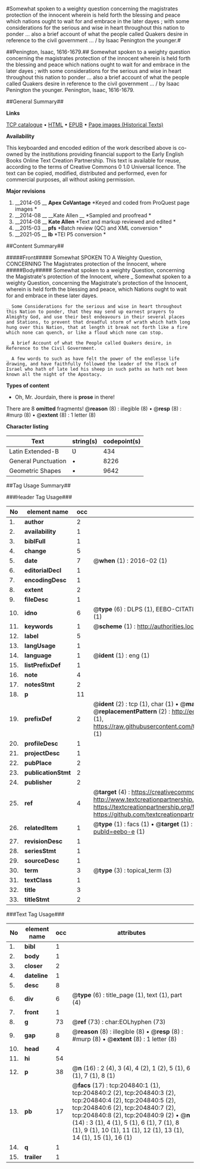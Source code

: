 #Somewhat spoken to a weighty question concerning the magistrates protection of the innocent wherein is held forth the blessing and peace which nations ought to wait for and embrace in the later dayes ; with some considerations for the serious and wise in heart throughout this nation to ponder ... also a brief account of what the people called Quakers desire in reference to the civil government ... / by Isaac Penington the younger.#

##Penington, Isaac, 1616-1679.##
Somewhat spoken to a weighty question concerning the magistrates protection of the innocent wherein is held forth the blessing and peace which nations ought to wait for and embrace in the later dayes ; with some considerations for the serious and wise in heart throughout this nation to ponder ... also a brief account of what the people called Quakers desire in reference to the civil government ... / by Isaac Penington the younger.
Penington, Isaac, 1616-1679.

##General Summary##

**Links**

[TCP catalogue](http://www.ota.ox.ac.uk/tcp/)  • 
[HTML](http://tei.it.ox.ac.uk/tcp/Texts-HTML/free/B27/B27970.html)  • 
[EPUB](http://tei.it.ox.ac.uk/tcp/Texts-EPUB/free/B27/B27970.epub) • 
[Page images (Historical Texts)](https://historicaltexts.jisc.ac.uk/eebo-11081292e)

**Availability**

This keyboarded and encoded edition of the work described above is co-owned by the
    institutions providing financial support to the Early English Books Online Text Creation
    Partnership. This text is available for reuse, according to the terms of  Creative Commons 0 1.0 Universal
    licence. The text can be copied, modified, distributed and performed, even for commercial
    purposes, all without asking permission.

**Major revisions**

1. __2014-05 __ __Apex CoVantage__ *Keyed and coded from ProQuest page images *
1. __2014-08 __ __Kate Allen __ *Sampled and proofread *
1. __2014-08 __ __Kate Allen__ *Text and markup reviewed and edited *
1. __2015-03 __ __pfs__ *Batch review (QC) and XML conversion *
1. __2021-05 __ __lb__ *TEI P5 conversion *

##Content Summary##

#####Front#####
 Somewhat SPOKEN TO A Weighty Question, CONCERNING The Magistrates protection of the Innocent, where
#####Body#####
Somewhat spoken to a weighty Question, concerning the Magistrate's protection of the Innocent, where
    _ Somewhat spoken to a weighty Question, concerning the Magistrate's protection of the Innocent, wherein is held forth the blessing and peace, which Nations ought to wait for and embrace in these later dayes.

    _ Some Considerations for the serious and wise in heart throughout this Nation to ponder, that they may send up earnest prayers to Almighty God, and use their best endeavours in their several places and Stations, to prevent that dreadful storm of wrath which hath long hung over this Nation, that at length it break not forth like a fire which none can quench, or like a floud which none can stop.

    _ A brief Account of what the People called Quakers desire, in Reference to the Civil Government.

    _ A few words to such as have felt the power of the endlesse life drawing, and have faithfully followed the leader of the Flock of Israel who hath of late led his sheep in such paths as hath not been known all the night of the Apostacy.

**Types of content**

  * Oh, Mr. Jourdain, there is **prose** in there!

There are 8 **omitted** fragments! 
 @__reason__ (8) : illegible (8)  •  @__resp__ (8) : #murp (8)  •  @__extent__ (8) : 1 letter (8)

**Character listing**


|Text|string(s)|codepoint(s)|
|---|---|---|
|Latin Extended-B|Ʋ|434|
|General Punctuation|•|8226|
|Geometric Shapes|▪|9642|

##Tag Usage Summary##

###Header Tag Usage###

|No|element name|occ|attributes|
|---|---|---|---|
|1.|__author__|2||
|2.|__availability__|1||
|3.|__biblFull__|1||
|4.|__change__|5||
|5.|__date__|7| @__when__ (1) : 2016-02 (1)|
|6.|__editorialDecl__|1||
|7.|__encodingDesc__|1||
|8.|__extent__|2||
|9.|__fileDesc__|1||
|10.|__idno__|6| @__type__ (6) : DLPS (1), EEBO-CITATION (1), VID (1), EEBO-PROQUEST (1), STC (1), OCLC (1)|
|11.|__keywords__|1| @__scheme__ (1) : http://authorities.loc.gov/ (1)|
|12.|__label__|5||
|13.|__langUsage__|1||
|14.|__language__|1| @__ident__ (1) : eng (1)|
|15.|__listPrefixDef__|1||
|16.|__note__|4||
|17.|__notesStmt__|2||
|18.|__p__|11||
|19.|__prefixDef__|2| @__ident__ (2) : tcp (1), char (1)  •  @__matchPattern__ (2) : ([0-9\-]+):([0-9IVX]+) (1), (.+) (1)  •  @__replacementPattern__ (2) : http://eebo.chadwyck.com/downloadtiff?vid=$1&page=$2 (1), https://raw.githubusercontent.com/textcreationpartnership/Texts/master/tcpchars.xml#$1 (1)|
|20.|__profileDesc__|1||
|21.|__projectDesc__|1||
|22.|__pubPlace__|2||
|23.|__publicationStmt__|2||
|24.|__publisher__|2||
|25.|__ref__|4| @__target__ (4) : https://creativecommons.org/publicdomain/zero/1.0/ (1), http://www.textcreationpartnership.org/docs/. (1), https://textcreationpartnership.org/faq/#faq05 (1), https://github.com/textcreationpartnership (1)|
|26.|__relatedItem__|1| @__type__ (1) : facs (1)  •  @__target__ (1) : https://data.historicaltexts.jisc.ac.uk/view?pubId=eebo-e (1)|
|27.|__revisionDesc__|1||
|28.|__seriesStmt__|1||
|29.|__sourceDesc__|1||
|30.|__term__|3| @__type__ (3) : topical_term (3)|
|31.|__textClass__|1||
|32.|__title__|3||
|33.|__titleStmt__|2||


###Text Tag Usage###

|No|element name|occ|attributes|
|---|---|---|---|
|1.|__bibl__|1||
|2.|__body__|1||
|3.|__closer__|2||
|4.|__dateline__|1||
|5.|__desc__|8||
|6.|__div__|6| @__type__ (6) : title_page (1), text (1), part (4)|
|7.|__front__|1||
|8.|__g__|73| @__ref__ (73) : char:EOLhyphen (73)|
|9.|__gap__|8| @__reason__ (8) : illegible (8)  •  @__resp__ (8) : #murp (8)  •  @__extent__ (8) : 1 letter (8)|
|10.|__head__|4||
|11.|__hi__|54||
|12.|__p__|38| @__n__ (16) : 2 (4), 3 (4), 4 (2), 1 (2), 5 (1), 6 (1), 7 (1), 8 (1)|
|13.|__pb__|17| @__facs__ (17) : tcp:204840:1 (1), tcp:204840:2 (2), tcp:204840:3 (2), tcp:204840:4 (2), tcp:204840:5 (2), tcp:204840:6 (2), tcp:204840:7 (2), tcp:204840:8 (2), tcp:204840:9 (2)  •  @__n__ (14) : 3 (1), 4 (1), 5 (1), 6 (1), 7 (1), 8 (1), 9 (1), 10 (1), 11 (1), 12 (1), 13 (1), 14 (1), 15 (1), 16 (1)|
|14.|__q__|1||
|15.|__trailer__|1||
